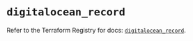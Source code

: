 # `digitalocean_record`

Refer to the Terraform Registry for docs: [`digitalocean_record`](https://registry.terraform.io/providers/digitalocean/digitalocean/2.59.0/docs/resources/record).

